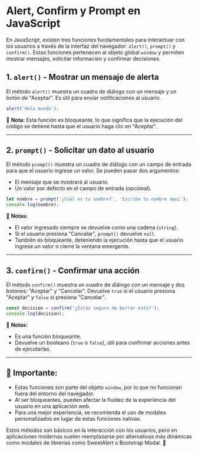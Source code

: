 # Alert, Confirm y Prompt en JavaScript

En JavaScript, existen tres funciones fundamentales para interactuar con los usuarios a través de la interfaz del navegador: `alert()`, `prompt()` y `confirm()`. Estas funciones pertenecen al objeto global `window` y permiten mostrar mensajes, solicitar información y confirmar decisiones.

## 1. `alert()` - Mostrar un mensaje de alerta

El método `alert()` muestra un cuadro de diálogo con un mensaje y un botón de "Aceptar". Es útil para enviar notificaciones al usuario.

```javascript
alert('Hola mundo');
```

📌 **Nota:** Esta función es bloqueante, lo que significa que la ejecución del código se detiene hasta que el usuario haga clic en "Aceptar".

---

## 2. `prompt()` - Solicitar un dato al usuario

El método `prompt()` muestra un cuadro de diálogo con un campo de entrada para que el usuario ingrese un valor. Se pueden pasar dos argumentos:
- El mensaje que se mostrará al usuario.
- Un valor por defecto en el campo de entrada (opcional).

```javascript
let nombre = prompt('¿Cuál es tu nombre?', 'Escribe tu nombre aquí');
console.log(nombre);
```

📌 **Notas:**
- El valor ingresado siempre se devuelve como una cadena (`string`).
- Si el usuario presiona "Cancelar", `prompt()` devuelve `null`.
- También es bloqueante, deteniendo la ejecución hasta que el usuario ingrese un valor o cierre la ventana emergente.

---

## 3. `confirm()` - Confirmar una acción

El método `confirm()` muestra un cuadro de diálogo con un mensaje y dos botones: "Aceptar" y "Cancelar". Devuelve `true` si el usuario presiona "Aceptar" y `false` si presiona "Cancelar".

```javascript
const decision = confirm('¿Estás seguro de borrar esto?');
console.log(decision);
```

📌 **Notas:**
- Es una función bloqueante.
- Devuelve un booleano (`true` o `false`), útil para confirmar acciones antes de ejecutarlas.

---

## 🚀 Importante:
- Estas funciones son parte del objeto `window`, por lo que no funcionan fuera del entorno del navegador.
- Al ser bloqueantes, pueden afectar la fluidez de la experiencia del usuario en una aplicación web.
- Para una mejor experiencia, se recomienda el uso de modales personalizados en lugar de estas funciones nativas.

Estos métodos son básicos en la interacción con los usuarios, pero en aplicaciones modernas suelen reemplazarse por alternativas más dinámicas como modales de librerías como SweetAlert o Bootstrap Modal. 🎯

